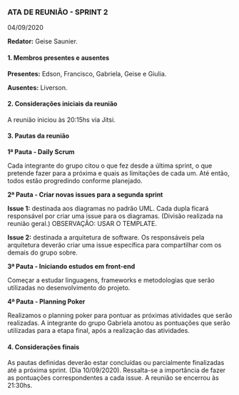 
### ATA DE REUNIÃO - SPRINT 2
04/09/2020

**Redator:** Geise Saunier.

#### 1. Membros presentes e ausentes

**Presentes:** Edson, Francisco, Gabriela, Geise e Giulia.

**Ausentes:** Liverson.

#### 2. Considerações iniciais da reunião

A reunião iniciou às 20:15hs via Jitsi.

#### 3. Pautas da reunião

**1ª Pauta - Daily Scrum**

Cada integrante do grupo citou o que fez desde a última sprint, o que pretende fazer para a próxima e quais as limitações de cada um. Até então, todos estão progredindo conforme planejado.

**2ª Pauta - Criar novas issues para a segunda sprint**

**Issue 1:** destinada aos diagramas no padrão UML. Cada dupla ficará responsável por criar uma issue para os diagramas. (Divisão realizada na reunião geral.)
OBSERVAÇÃO: USAR O TEMPLATE.    

**Issue 2:** destinada a arquitetura de software. Os responsáveis pela arquitetura deverão criar uma issue específica para compartilhar com os demais do grupo sobre. 

**3ª Pauta - Iniciando estudos em front-end**

Começar a estudar linguagens, frameworks e metodologias que serão utilizadas no desenvolvimento do projeto.

**4ª Pauta - Planning Poker**

Realizamos o planning poker para pontuar as próximas atividades que serão realizadas. A integrante do grupo Gabriela anotou as pontuações que serão utilizadas para a etapa final, após a realização das atividades.

#### 4. Considerações finais

As pautas definidas deverão estar concluídas ou parcialmente finalizadas até a próxima sprint. (Dia 10/09/2020). Ressalta-se a importância de fazer as pontuações correspondentes a cada issue. 
A reunião se encerrou às 21:30hs.